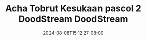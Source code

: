 --- 
title: "Acha Tobrut Kesukaan pascol 2  DoodStream  DoodStream"
description: "streaming bokeh Acha Tobrut Kesukaan pascol 2  DoodStream  DoodStream twitter durasi panjang baru"
date: 2024-08-08T15:12:27-08:00
file_code: "lh5uyrkc1fmz"
draft: false
cover: "004z7ewidxf5zy7i.jpg"
tags: ["Acha", "Tobrut", "Kesukaan", "pascol", "DoodStream", "DoodStream"]
length: 809
fld_id: "1482749"
foldername: "Acha toge"
categories: ["Acha toge"]
views: 0
---